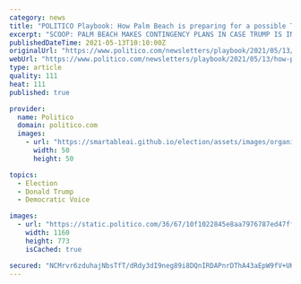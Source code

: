 ```yaml
---
category: news
title: "POLITICO Playbook: How Palm Beach is preparing for a possible Trump indictment"
excerpt: "SCOOP: PALM BEACH MAKES CONTINGENCY PLANS IN CASE TRUMP IS INDICTED — Law enforcement officials in Palm Beach County, Fla., have actively prepared for the possibility that Manhattan District Attorney CY VANCE could indict former President DONALD TRUMP while he’s at Mar-a-Lago,"
publishedDateTime: 2021-05-13T10:10:00Z
originalUrl: "https://www.politico.com/newsletters/playbook/2021/05/13/how-palm-beach-is-preparing-for-a-possible-trump-indictment-492836"
webUrl: "https://www.politico.com/newsletters/playbook/2021/05/13/how-palm-beach-is-preparing-for-a-possible-trump-indictment-492836"
type: article
quality: 111
heat: 111
published: true

provider:
  name: Politico
  domain: politico.com
  images:
    - url: "https://smartableai.github.io/election/assets/images/organizations/politico.com-50x50.jpg"
      width: 50
      height: 50

topics:
  - Election
  - Donald Trump
  - Democratic Voice

images:
  - url: "https://static.politico.com/36/67/10f1022845e8aa7976787ed47ff8/210513-trump-ap-1160.jpg"
    width: 1160
    height: 773
    isCached: true

secured: "NCMrvr6zduhajNbsTfT/dRdy3dI9neg89i8DQnIRDAPnrDThA43aEpW9fV+UKAQbY143E9ZYUi8yKvXp3Wzb4E5ZpmWlaXGzEFO6SjJ5mWDKYjpG+CB9aSRHdJ/Y9kDhWTu80TfTebLBAvo8Fumb50PhcM6FhUjkAM1aLMv83FIwlDz24dA6f10X98LzevgUuV2cuskQEQqokOn1YwnG7QpfGAxQMCM0Dc0Z29r/gD44BsP8RyNK0xeOrzyhpfsY+soRaLpQIrE+/X0n98DPI565n6OM28L8Uc3CamPweM+n80li0qnjAa8l7kRBDMrEQK09Esuw7sej7hwZ58mc0EM9vK2PbubPQHintE6jelI=;qEsHFuoRYfkq7y/yywz7Tg=="
---
```


